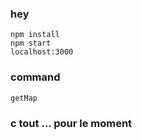 ### hey ###
	npm install
	npm start 
	localhost:3000
### command ###
	getMap
### c tout ... pour le moment ###
